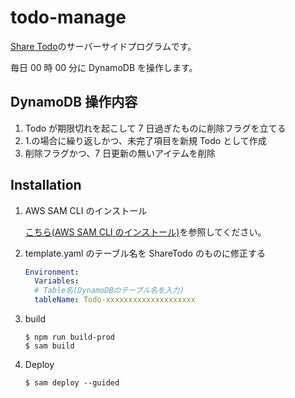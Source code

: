 # todo-manage

[Share Todo](https://github.com/reriiasu/share-todo/)のサーバーサイドプログラムです。

毎日 00 時 00 分に DynamoDB を操作します。

## DynamoDB 操作内容

1. Todo が期限切れを起こして 7 日過ぎたものに削除フラグを立てる
2. 1.の場合に繰り返しかつ、未完了項目を新規 Todo として作成
3. 削除フラグかつ、7 日更新の無いアイテムを削除

## Installation

1. AWS SAM CLI のインストール

   [こちら(AWS SAM CLI のインストール)](https://docs.aws.amazon.com/ja_jp/serverless-application-model/latest/developerguide/serverless-sam-cli-install.html)を参照してください。

1. template.yaml のテーブル名を ShareTodo のものに修正する

   ```yaml
   Environment:
     Variables:
     # Table名(DynamoDBのテーブル名を入力)
     tableName: Todo-xxxxxxxxxxxxxxxxxxxx
   ```

1. build

   ```shell
   $ npm run build-prod
   $ sam build
   ```

1. Deploy

   ```shell
   $ sam deploy --guided
   ```
